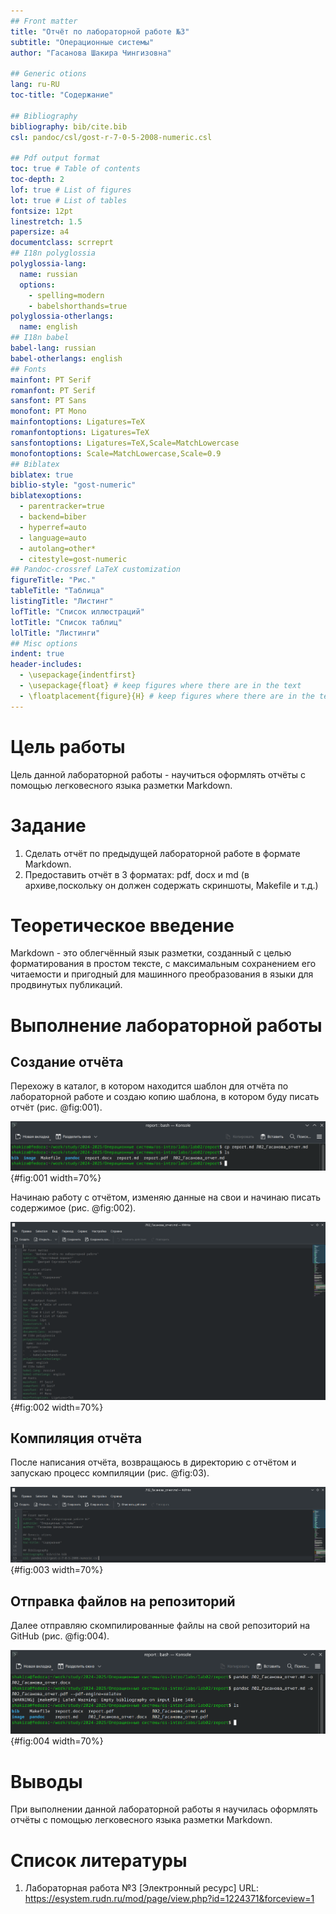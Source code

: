 ```yaml
---
## Front matter
title: "Отчёт по лабораторной работе №3"
subtitle: "Операционные системы"
author: "Гасанова Шакира Чингизовна"

## Generic otions
lang: ru-RU
toc-title: "Содержание"

## Bibliography
bibliography: bib/cite.bib
csl: pandoc/csl/gost-r-7-0-5-2008-numeric.csl

## Pdf output format
toc: true # Table of contents
toc-depth: 2
lof: true # List of figures
lot: true # List of tables
fontsize: 12pt
linestretch: 1.5
papersize: a4
documentclass: scrreprt
## I18n polyglossia
polyglossia-lang:
  name: russian
  options:
	- spelling=modern
	- babelshorthands=true
polyglossia-otherlangs:
  name: english
## I18n babel
babel-lang: russian
babel-otherlangs: english
## Fonts
mainfont: PT Serif
romanfont: PT Serif
sansfont: PT Sans
monofont: PT Mono
mainfontoptions: Ligatures=TeX
romanfontoptions: Ligatures=TeX
sansfontoptions: Ligatures=TeX,Scale=MatchLowercase
monofontoptions: Scale=MatchLowercase,Scale=0.9
## Biblatex
biblatex: true
biblio-style: "gost-numeric"
biblatexoptions:
  - parentracker=true
  - backend=biber
  - hyperref=auto
  - language=auto
  - autolang=other*
  - citestyle=gost-numeric
## Pandoc-crossref LaTeX customization
figureTitle: "Рис."
tableTitle: "Таблица"
listingTitle: "Листинг"
lofTitle: "Список иллюстраций"
lotTitle: "Список таблиц"
lolTitle: "Листинги"
## Misc options
indent: true
header-includes:
  - \usepackage{indentfirst}
  - \usepackage{float} # keep figures where there are in the text
  - \floatplacement{figure}{H} # keep figures where there are in the text
---
```


# Цель работы

Цель данной лабораторной работы - научиться оформлять отчёты с помощью легковесного языка разметки Markdown.

# Задание

1. Сделать отчёт по предыдущей лабораторной работе в формате Markdown.
2. Предоставить отчёт в 3 форматах: pdf, docx и md (в архиве,поскольку он должен содержать скриншоты, Makefile и т.д.)

# Теоретическое введение

Markdown - это облегчённый язык разметки, созданный с целью форматирования в простом тексте, с максимальным сохранением его читаемости и пригодный для машинного преобразования в языки для продвинутых публикаций.

# Выполнение лабораторной работы

## Создание отчёта

Перехожу в каталог, в котором находится шаблон для отчёта по лабораторной работе и создаю копию шаблона, в котором буду писать отчёт (рис. @fig:001).

![Создание копии шаблона](image/1.png){#fig:001 width=70%}

Начинаю работу с отчётом, изменяю данные на свои и начинаю писать содержимое (рис. @fig:002).

![Изменение файла](image/2.png){#fig:002 width=70%}

## Компиляция отчёта

После написания отчёта, возвращаюсь в директорию с отчётом и запускаю процесс компиляции (рис. @fig:03).

![Компиляция отчёта](image/3.png){#fig:003 width=70%}

## Отправка файлов на репозиторий

Далее отправляю скомпилированные файлы на свой репозиторий на GitHub (рис. @fig:004).

![Отправка файлов на репозиторий](image/4.png){#fig:004 width=70%}

# Выводы

При выполнении данной лабораторной работы я научилась оформлять отчёты с помощью легковесного языка разметки Markdown.

# Список литературы

1. Лабораторная работа №3 [Электронный ресурс] URL: https://esystem.rudn.ru/mod/page/view.php?id=1224371&forceview=1
